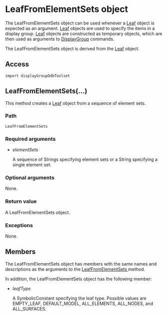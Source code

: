# LeafFromElementSets object

The LeafFromElementSets object can be used whenever a [Leaf](https://help.3ds.com/2022/english/DSSIMULIA_Established/SIMACAEKERRefMap/simaker-c-leafpyc.htm?ContextScope=all) object is expected as an argument. [Leaf](https://help.3ds.com/2022/english/DSSIMULIA_Established/SIMACAEKERRefMap/simaker-c-leafpyc.htm?ContextScope=all) objects are used to specify the items in a display group. [Leaf](https://help.3ds.com/2022/english/DSSIMULIA_Established/SIMACAEKERRefMap/simaker-c-leafpyc.htm?ContextScope=all) objects are constructed as temporary objects, which are then used as arguments to [DisplayGroup](https://help.3ds.com/2022/english/DSSIMULIA_Established/SIMACAEKERRefMap/simaker-c-displaygrouppyc.htm?ContextScope=all) commands.

The LeafFromElementSets object is derived from the [Leaf](https://help.3ds.com/2022/english/DSSIMULIA_Established/SIMACAEKERRefMap/simaker-c-leafpyc.htm?ContextScope=all) object.

## Access

```
import displayGroupOdbToolset
```

## LeafFromElementSets(...)



This method creates a [Leaf](https://help.3ds.com/2022/english/DSSIMULIA_Established/SIMACAEKERRefMap/simaker-c-leafpyc.htm?ContextScope=all) object from a sequence of element sets.



### Path

```
LeafFromElementSets
```

### Required arguments

- *elementSets*

  A sequence of Strings specifying element sets or a String specifying a single element set.

### Optional arguments

None.

### Return value

A LeafFromElementSets object.

### Exceptions

None.



## Members

The LeafFromElementSets object has members with the same names and descriptions as the arguments to the [LeafFromElementSets ](https://help.3ds.com/2022/english/DSSIMULIA_Established/SIMACAEKERRefMap/simaker-c-leaffromelementsetspyc.htm?ContextScope=all#simaker-leaffromelementsetsleaffromelementsetspyc)method.

In addition, the LeafFromElementSets object has the following member:

- *leafType*

  A SymbolicConstant specifying the leaf type. Possible values are EMPTY_LEAF, DEFAULT_MODEL, ALL_ELEMENTS, ALL_NODES, and ALL_SURFACES.